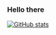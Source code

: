 ### Hello there

[![GitHub stats](https://github-readme-stats.vercel.app/api?username=munvoseli&show_icons=true&theme=radical)](https://github.com/anuraghazra/github-readme-stats)


<!--
**munvoseli/munvoseli** is a ✨ _special_ ✨ repository because its `README.md` (this file) appears on your GitHub profile.

Here are some ideas to get you started:

- 🔭 I’m currently working on ...
- 🌱 I’m currently learning ...
- 👯 I’m looking to collaborate on ...
- 🤔 I’m looking for help with ...
- 💬 Ask me about ...
- 📫 How to reach me: ...
- 😄 Pronouns: ...
- ⚡ Fun fact: ...
-->
